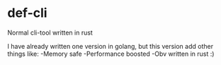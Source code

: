 # def-cli
Normal cli-tool written in rust

I have already written one version in golang, but this version add other things like:
-Memory safe
-Performance boosted
-Obv written in rust :)
